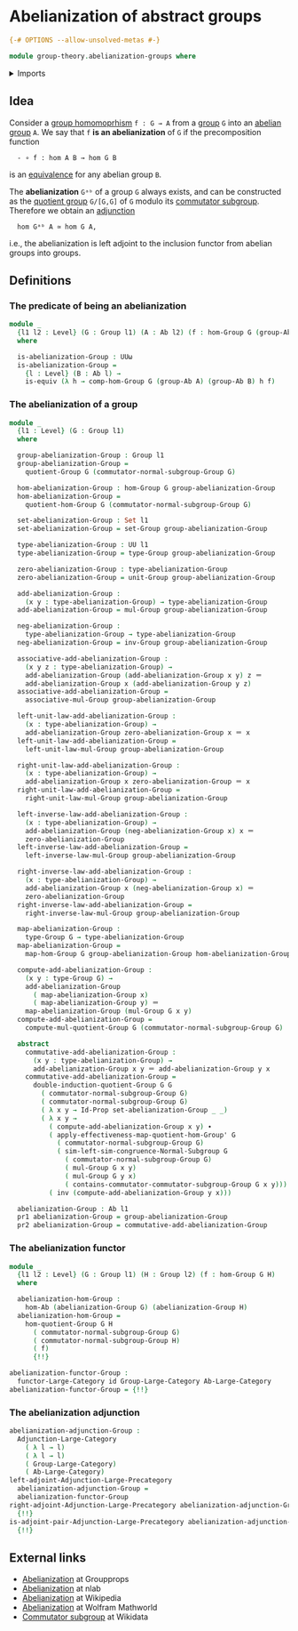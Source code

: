# Abelianization of abstract groups

```agda
{-# OPTIONS --allow-unsolved-metas #-}

module group-theory.abelianization-groups where
```

<details><summary>Imports</summary>

```agda
open import category-theory.adjunctions-large-categories
open import category-theory.adjunctions-large-precategories
open import category-theory.functors-large-categories

open import foundation.dependent-pair-types
open import foundation.equivalences
open import foundation.function-types
open import foundation.identity-types
open import foundation.set-quotients
open import foundation.sets
open import foundation.universe-levels

open import group-theory.abelian-groups
open import group-theory.category-of-abelian-groups
open import group-theory.category-of-groups
open import group-theory.commutator-subgroups
open import group-theory.functoriality-quotient-groups
open import group-theory.groups
open import group-theory.homomorphisms-abelian-groups
open import group-theory.homomorphisms-groups
open import group-theory.normal-subgroups
open import group-theory.quotient-groups
```

</details>

## Idea

Consider a [group homomoprhism](group-theory.homomorphisms-groups.md)
`f : G → A` from a [group](group-theory.groups.md) `G` into an
[abelian group](group-theory.abelian-groups.md) `A`. We say that `f` **is an
abelianization** of `G` if the precomposition function

```text
  - ∘ f : hom A B → hom G B
```

is an [equivalence](foundation-core.equivalences.md) for any abelian group `B`.

The **abelianization** `Gᵃᵇ` of a group `G` always exists, and can be
constructed as the [quotient group](group-theory.quotient-groups.md) `G/[G,G]`
of `G` modulo its [commutator subgroup](group-theory.commutator-subgroups.md).
Therefore we obtain an
[adjunction](category-theory.adjunctions-large-categories.md)

```text
  hom Gᵃᵇ A ≃ hom G A,
```

i.e., the abelianization is left adjoint to the inclusion functor from abelian
groups into groups.

## Definitions

### The predicate of being an abelianization

```agda
module _
  {l1 l2 : Level} (G : Group l1) (A : Ab l2) (f : hom-Group G (group-Ab A))
  where

  is-abelianization-Group : UUω
  is-abelianization-Group =
    {l : Level} (B : Ab l) →
    is-equiv (λ h → comp-hom-Group G (group-Ab A) (group-Ab B) h f)
```

### The abelianization of a group

```agda
module _
  {l1 : Level} (G : Group l1)
  where

  group-abelianization-Group : Group l1
  group-abelianization-Group =
    quotient-Group G (commutator-normal-subgroup-Group G)

  hom-abelianization-Group : hom-Group G group-abelianization-Group
  hom-abelianization-Group =
    quotient-hom-Group G (commutator-normal-subgroup-Group G)

  set-abelianization-Group : Set l1
  set-abelianization-Group = set-Group group-abelianization-Group

  type-abelianization-Group : UU l1
  type-abelianization-Group = type-Group group-abelianization-Group

  zero-abelianization-Group : type-abelianization-Group
  zero-abelianization-Group = unit-Group group-abelianization-Group

  add-abelianization-Group :
    (x y : type-abelianization-Group) → type-abelianization-Group
  add-abelianization-Group = mul-Group group-abelianization-Group

  neg-abelianization-Group :
    type-abelianization-Group → type-abelianization-Group
  neg-abelianization-Group = inv-Group group-abelianization-Group

  associative-add-abelianization-Group :
    (x y z : type-abelianization-Group) →
    add-abelianization-Group (add-abelianization-Group x y) z ＝
    add-abelianization-Group x (add-abelianization-Group y z)
  associative-add-abelianization-Group =
    associative-mul-Group group-abelianization-Group

  left-unit-law-add-abelianization-Group :
    (x : type-abelianization-Group) →
    add-abelianization-Group zero-abelianization-Group x ＝ x
  left-unit-law-add-abelianization-Group =
    left-unit-law-mul-Group group-abelianization-Group

  right-unit-law-add-abelianization-Group :
    (x : type-abelianization-Group) →
    add-abelianization-Group x zero-abelianization-Group ＝ x
  right-unit-law-add-abelianization-Group =
    right-unit-law-mul-Group group-abelianization-Group

  left-inverse-law-add-abelianization-Group :
    (x : type-abelianization-Group) →
    add-abelianization-Group (neg-abelianization-Group x) x ＝
    zero-abelianization-Group
  left-inverse-law-add-abelianization-Group =
    left-inverse-law-mul-Group group-abelianization-Group

  right-inverse-law-add-abelianization-Group :
    (x : type-abelianization-Group) →
    add-abelianization-Group x (neg-abelianization-Group x) ＝
    zero-abelianization-Group
  right-inverse-law-add-abelianization-Group =
    right-inverse-law-mul-Group group-abelianization-Group

  map-abelianization-Group :
    type-Group G → type-abelianization-Group
  map-abelianization-Group =
    map-hom-Group G group-abelianization-Group hom-abelianization-Group

  compute-add-abelianization-Group :
    (x y : type-Group G) →
    add-abelianization-Group
      ( map-abelianization-Group x)
      ( map-abelianization-Group y) ＝
    map-abelianization-Group (mul-Group G x y)
  compute-add-abelianization-Group =
    compute-mul-quotient-Group G (commutator-normal-subgroup-Group G)

  abstract
    commutative-add-abelianization-Group :
      (x y : type-abelianization-Group) →
      add-abelianization-Group x y ＝ add-abelianization-Group y x
    commutative-add-abelianization-Group =
      double-induction-quotient-Group G G
        ( commutator-normal-subgroup-Group G)
        ( commutator-normal-subgroup-Group G)
        ( λ x y → Id-Prop set-abelianization-Group _ _)
        ( λ x y →
          ( compute-add-abelianization-Group x y) ∙
          ( apply-effectiveness-map-quotient-hom-Group' G
            ( commutator-normal-subgroup-Group G)
            ( sim-left-sim-congruence-Normal-Subgroup G
              ( commutator-normal-subgroup-Group G)
              ( mul-Group G x y)
              ( mul-Group G y x)
              ( contains-commutator-commutator-subgroup-Group G x y))) ∙
          ( inv (compute-add-abelianization-Group y x)))

  abelianization-Group : Ab l1
  pr1 abelianization-Group = group-abelianization-Group
  pr2 abelianization-Group = commutative-add-abelianization-Group
```

### The abelianization functor

```agda
module _
  {l1 l2 : Level} (G : Group l1) (H : Group l2) (f : hom-Group G H)
  where

  abelianization-hom-Group :
    hom-Ab (abelianization-Group G) (abelianization-Group H)
  abelianization-hom-Group =
    hom-quotient-Group G H
      ( commutator-normal-subgroup-Group G)
      ( commutator-normal-subgroup-Group H)
      ( f)
      {!!}

abelianization-functor-Group :
  functor-Large-Category id Group-Large-Category Ab-Large-Category
abelianization-functor-Group = {!!}
```

### The abelianization adjunction

```agda
abelianization-adjunction-Group :
  Adjunction-Large-Category
    ( λ l → l)
    ( λ l → l)
    ( Group-Large-Category)
    ( Ab-Large-Category)
left-adjoint-Adjunction-Large-Precategory
  abelianization-adjunction-Group =
  abelianization-functor-Group
right-adjoint-Adjunction-Large-Precategory abelianization-adjunction-Group =
  {!!}
is-adjoint-pair-Adjunction-Large-Precategory abelianization-adjunction-Group =
  {!!}
```

## External links

- [Abelianization](https://groupprops.subwiki.org/wiki/Abelianization) at
  Groupprops
- [Abelianization](https://ncatlab.org/nlab/show/abelianization) at nlab
- [Abelianization](https://en.wikipedia.org/wiki/Commutator_subgroup#Abelianization)
  at Wikipedia
- [Abelianization](https://mathworld.wolfram.com/Abelianization.html) at Wolfram
  Mathworld
- [Commutator subgroup](https://www.wikidata.org/entity/Q522216) at Wikidata

<content id="https://www.wikidata.org/entity/Q522216" />
